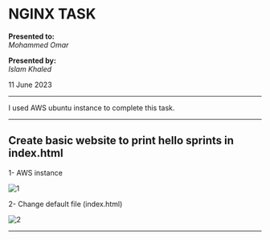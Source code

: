 # NGINX TASK

**Presented to:**    
_Mohammed Omar_    

**Presented by:**   
_Islam Khaled_    

11 June 2023

-----------------------------------------
I used AWS ubuntu instance to complete this task.

-----------------------------------------
## Create basic website to print hello sprints in index.html

1- AWS instance

![1](https://github.com/eslamkhaled560/Sprints-Tasks/assets/54172897/7b67a74d-65b4-411d-a958-bc7b0d0ca4b8)

2- Change default file (index.html)

![2](https://github.com/eslamkhaled560/Sprints-Tasks/assets/54172897/c82bb7a2-b49f-480b-84a7-07c4ba2dcfac)

-----------------------------------------
